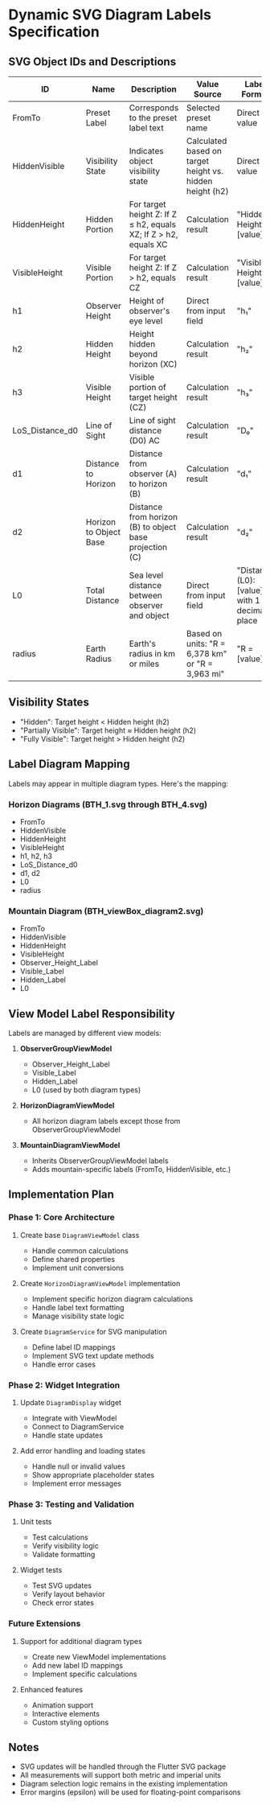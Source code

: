 # Dynamic SVG Diagram Labels Specification

## SVG Object IDs and Descriptions

| ID | Name | Description | Value Source | Label Format |
|----|------|-------------|--------------|--------------|
| FromTo | Preset Label | Corresponds to the preset label text | Selected preset name | Direct value |
| HiddenVisible | Visibility State | Indicates object visibility state | Calculated based on target height vs. hidden height (h2) | Direct value |
| HiddenHeight | Hidden Portion | For target height Z: If Z ≤ h2, equals XZ; If Z > h2, equals XC | Calculation result | "Hidden Height = [value]" |
| VisibleHeight | Visible Portion | For target height Z: If Z > h2, equals CZ | Calculation result | "Visible Height = [value]" |
| h1 | Observer Height | Height of observer's eye level | Direct from input field | "h₁" |
| h2 | Hidden Height | Height hidden beyond horizon (XC) | Calculation result | "h₂" |
| h3 | Visible Height | Visible portion of target height (CZ) | Calculation result | "h₃" |
| LoS_Distance_d0 | Line of Sight | Line of sight distance (D0) AC | Calculation result | "D₀" |
| d1 | Distance to Horizon | Distance from observer (A) to horizon (B) | Calculation result | "d₁" |
| d2 | Horizon to Object Base | Distance from horizon (B) to object base projection (C) | Calculation result | "d₂" |
| L0 | Total Distance | Sea level distance between observer and object | Direct from input field | "Distance (L0): [value]" with 1 decimal place |
| radius | Earth Radius | Earth's radius in km or miles | Based on units: "R = 6,378 km" or "R = 3,963 mi" | "R = [value]" |

## Visibility States
- "Hidden": Target height < Hidden height (h2)
- "Partially Visible": Target height ≈ Hidden height (h2)
- "Fully Visible": Target height > Hidden height (h2)

## Label Diagram Mapping

Labels may appear in multiple diagram types. Here's the mapping:

### Horizon Diagrams (BTH_1.svg through BTH_4.svg)
- FromTo
- HiddenVisible
- HiddenHeight
- VisibleHeight
- h1, h2, h3
- LoS_Distance_d0
- d1, d2
- L0
- radius

### Mountain Diagram (BTH_viewBox_diagram2.svg)
- FromTo
- HiddenVisible
- HiddenHeight
- VisibleHeight
- Observer_Height_Label
- Visible_Label
- Hidden_Label
- L0

## View Model Label Responsibility

Labels are managed by different view models:

1. **ObserverGroupViewModel**
   - Observer_Height_Label
   - Visible_Label
   - Hidden_Label
   - L0 (used by both diagram types)

2. **HorizonDiagramViewModel**
   - All horizon diagram labels except those from ObserverGroupViewModel

3. **MountainDiagramViewModel**
   - Inherits ObserverGroupViewModel labels
   - Adds mountain-specific labels (FromTo, HiddenVisible, etc.)

## Implementation Plan

### Phase 1: Core Architecture
1. Create base `DiagramViewModel` class
   - Handle common calculations
   - Define shared properties
   - Implement unit conversions

2. Create `HorizonDiagramViewModel` implementation
   - Implement specific horizon diagram calculations
   - Handle label text formatting
   - Manage visibility state logic

3. Create `DiagramService` for SVG manipulation
   - Define label ID mappings
   - Implement SVG text update methods
   - Handle error cases

### Phase 2: Widget Integration
1. Update `DiagramDisplay` widget
   - Integrate with ViewModel
   - Connect to DiagramService
   - Handle state updates

2. Add error handling and loading states
   - Handle null or invalid values
   - Show appropriate placeholder states
   - Implement error messages

### Phase 3: Testing and Validation
1. Unit tests
   - Test calculations
   - Verify visibility logic
   - Validate formatting

2. Widget tests
   - Test SVG updates
   - Verify layout behavior
   - Check error states

### Future Extensions
1. Support for additional diagram types
   - Create new ViewModel implementations
   - Add new label ID mappings
   - Implement specific calculations

2. Enhanced features
   - Animation support
   - Interactive elements
   - Custom styling options

## Notes
- SVG updates will be handled through the Flutter SVG package
- All measurements will support both metric and imperial units
- Diagram selection logic remains in the existing implementation
- Error margins (epsilon) will be used for floating-point comparisons
